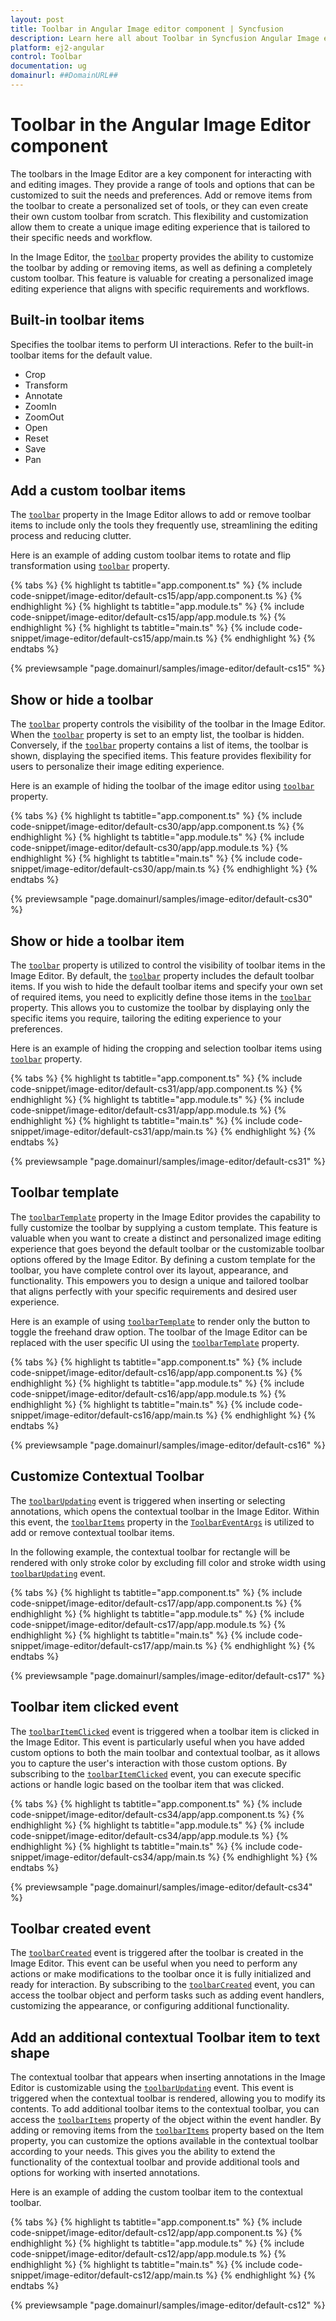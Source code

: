 ```yaml
---
layout: post
title: Toolbar in Angular Image editor component | Syncfusion
description: Learn here all about Toolbar in Syncfusion Angular Image editor component of Syncfusion Essential JS 2 and more.
platform: ej2-angular
control: Toolbar 
documentation: ug
domainurl: ##DomainURL##
---
```


# Toolbar in the Angular Image Editor component

The toolbars in the Image Editor are a key component for interacting with and editing images. They provide a range of tools and options that can be customized to suit the needs and preferences. Add or remove items from the toolbar to create a personalized set of tools, or they can even create their own custom toolbar from scratch. This flexibility and customization allow them to create a unique image editing experience that is tailored to their specific needs and workflow. 

In the Image Editor, the [`toolbar`](https://ej2.syncfusion.com/angular/documentation/api/image-editor/#toolbar) property provides the ability to customize the toolbar by adding or removing items, as well as defining a completely custom toolbar. This feature is valuable for creating a personalized image editing experience that aligns with specific requirements and workflows. 

## Built-in toolbar items

Specifies the toolbar items to perform UI interactions. Refer to the built-in toolbar items for the default value.

* Crop
* Transform
* Annotate
* ZoomIn
* ZoomOut
* Open
* Reset
* Save
* Pan

## Add a custom toolbar items

The [`toolbar`](https://ej2.syncfusion.com/angular/documentation/api/image-editor/#toolbar) property in the Image Editor allows to add or remove toolbar items to include only the tools they frequently use, streamlining the editing process and reducing clutter. 

Here is an example of adding custom toolbar items to rotate and flip transformation using [`toolbar`](https://ej2.syncfusion.com/angular/documentation/api/image-editor/#toolbar) property. 

{% tabs %}
{% highlight ts tabtitle="app.component.ts" %}
{% include code-snippet/image-editor/default-cs15/app/app.component.ts %}
{% endhighlight %}
{% highlight ts tabtitle="app.module.ts" %}
{% include code-snippet/image-editor/default-cs15/app/app.module.ts %}
{% endhighlight %}
{% highlight ts tabtitle="main.ts" %}
{% include code-snippet/image-editor/default-cs15/app/main.ts %}
{% endhighlight %}
{% endtabs %}
  
{% previewsample "page.domainurl/samples/image-editor/default-cs15" %}

## Show or hide a toolbar 

The [`toolbar`](https://ej2.syncfusion.com/angular/documentation/api/image-editor/#toolbar) property controls the visibility of the toolbar in the Image Editor. When the [`toolbar`](https://ej2.syncfusion.com/angular/documentation/api/image-editor/#toolbar) property is set to an empty list, the toolbar is hidden. Conversely, if the [`toolbar`](https://ej2.syncfusion.com/angular/documentation/api/image-editor/#toolbar) property contains a list of items, the toolbar is shown, displaying the specified items. This feature provides flexibility for users to personalize their image editing experience. 

Here is an example of hiding the toolbar of the image editor using [`toolbar`](https://ej2.syncfusion.com/angular/documentation/api/image-editor/#toolbar) property. 

{% tabs %}
{% highlight ts tabtitle="app.component.ts" %}
{% include code-snippet/image-editor/default-cs30/app/app.component.ts %}
{% endhighlight %}
{% highlight ts tabtitle="app.module.ts" %}
{% include code-snippet/image-editor/default-cs30/app/app.module.ts %}
{% endhighlight %}
{% highlight ts tabtitle="main.ts" %}
{% include code-snippet/image-editor/default-cs30/app/main.ts %}
{% endhighlight %}
{% endtabs %}
  
{% previewsample "page.domainurl/samples/image-editor/default-cs30" %}

## Show or hide a toolbar item

The [`toolbar`](https://ej2.syncfusion.com/angular/documentation/api/image-editor/#toolbar) property is utilized to control the visibility of toolbar items in the Image Editor. By default, the [`toolbar`](https://ej2.syncfusion.com/angular/documentation/api/image-editor/#toolbar) property includes the default toolbar items. If you wish to hide the default toolbar items and specify your own set of required items, you need to explicitly define those items in the [`toolbar`](https://ej2.syncfusion.com/angular/documentation/api/image-editor/#toolbar) property. This allows you to customize the toolbar by displaying only the specific items you require, tailoring the editing experience to your preferences. 

Here is an example of hiding the cropping and selection toolbar items using [`toolbar`](https://ej2.syncfusion.com/angular/documentation/api/image-editor/#toolbar) property. 

{% tabs %}
{% highlight ts tabtitle="app.component.ts" %}
{% include code-snippet/image-editor/default-cs31/app/app.component.ts %}
{% endhighlight %}
{% highlight ts tabtitle="app.module.ts" %}
{% include code-snippet/image-editor/default-cs31/app/app.module.ts %}
{% endhighlight %}
{% highlight ts tabtitle="main.ts" %}
{% include code-snippet/image-editor/default-cs31/app/main.ts %}
{% endhighlight %}
{% endtabs %}
  
{% previewsample "page.domainurl/samples/image-editor/default-cs31" %}

## Toolbar template

The [`toolbarTemplate`](https://ej2.syncfusion.com/angular/documentation/api/image-editor/#toolbartemplate) property in the Image Editor provides the capability to fully customize the toolbar by supplying a custom template. This feature is valuable when you want to create a distinct and personalized image editing experience that goes beyond the default toolbar or the customizable toolbar options offered by the Image Editor. By defining a custom template for the toolbar, you have complete control over its layout, appearance, and functionality. This empowers you to design a unique and tailored toolbar that aligns perfectly with your specific requirements and desired user experience. 

Here is an example of using [`toolbarTemplate`](https://ej2.syncfusion.com/angular/documentation/api/image-editor/#toolbartemplate) to render only the button to toggle the freehand draw option. 
The toolbar of the Image Editor can be replaced with the user specific UI using the [`toolbarTemplate`](https://ej2.syncfusion.com/angular/documentation/api/image-editor/#toolbartemplate) property.


{% tabs %}
{% highlight ts tabtitle="app.component.ts" %}
{% include code-snippet/image-editor/default-cs16/app/app.component.ts %}
{% endhighlight %}
{% highlight ts tabtitle="app.module.ts" %}
{% include code-snippet/image-editor/default-cs16/app/app.module.ts %}
{% endhighlight %}
{% highlight ts tabtitle="main.ts" %}
{% include code-snippet/image-editor/default-cs16/app/main.ts %}
{% endhighlight %}
{% endtabs %}
  
{% previewsample "page.domainurl/samples/image-editor/default-cs16" %}

## Customize Contextual Toolbar

The [`toolbarUpdating`](https://ej2.syncfusion.com/angular/documentation/api/image-editor/#toolbarupdating) event is triggered when inserting or selecting annotations, which opens the contextual toolbar in the Image Editor. Within this event, the [`toolbarItems`](https://ej2.syncfusion.com/angular/documentation/api/image-editor/toolbarEventArgs/#toolbaritems) property in the [`ToolbarEventArgs`](https://ej2.syncfusion.com/angular/documentation/api/image-editor/toolbarEventArgs/) is utilized to add or remove contextual toolbar items.

In the following example, the contextual toolbar for rectangle will be rendered with only stroke color by excluding fill color and stroke width using [`toolbarUpdating`](https://ej2.syncfusion.com/angular/documentation/api/image-editor/#toolbarupdating) event.

{% tabs %}
{% highlight ts tabtitle="app.component.ts" %}
{% include code-snippet/image-editor/default-cs17/app/app.component.ts %}
{% endhighlight %}
{% highlight ts tabtitle="app.module.ts" %}
{% include code-snippet/image-editor/default-cs17/app/app.module.ts %}
{% endhighlight %}
{% highlight ts tabtitle="main.ts" %}
{% include code-snippet/image-editor/default-cs17/app/main.ts %}
{% endhighlight %}
{% endtabs %}
  
{% previewsample "page.domainurl/samples/image-editor/default-cs17" %}

## Toolbar item clicked event 

The [`toolbarItemClicked`](https://ej2.syncfusion.com/angular/documentation/api/image-editor/#toolbaritemclicked) event is triggered when a toolbar item is clicked in the Image Editor. This event is particularly useful when you have added custom options to both the main toolbar and contextual toolbar, as it allows you to capture the user's interaction with those custom options. By subscribing to the [`toolbarItemClicked`](https://ej2.syncfusion.com/angular/documentation/api/image-editor/#toolbaritemclicked) event, you can execute specific actions or handle logic based on the toolbar item that was clicked. 

{% tabs %}
{% highlight ts tabtitle="app.component.ts" %}
{% include code-snippet/image-editor/default-cs34/app/app.component.ts %}
{% endhighlight %}
{% highlight ts tabtitle="app.module.ts" %}
{% include code-snippet/image-editor/default-cs34/app/app.module.ts %}
{% endhighlight %}
{% highlight ts tabtitle="main.ts" %}
{% include code-snippet/image-editor/default-cs34/app/main.ts %}
{% endhighlight %}
{% endtabs %}
  
{% previewsample "page.domainurl/samples/image-editor/default-cs34" %}

## Toolbar created event 

The [`toolbarCreated`](https://ej2.syncfusion.com/angular/documentation/api/image-editor/#toolbarcreate) event is triggered after the toolbar is created in the Image Editor. This event can be useful when you need to perform any actions or make modifications to the toolbar once it is fully initialized and ready for interaction. By subscribing to the [`toolbarCreated`](https://ej2.syncfusion.com/angular/documentation/api/image-editor/#toolbarcreate) event, you can access the toolbar object and perform tasks such as adding event handlers, customizing the appearance, or configuring additional functionality. 

## Add an additional contextual Toolbar item to text shape 

The contextual toolbar that appears when inserting annotations in the Image Editor is customizable using the [`toolbarUpdating`](https://ej2.syncfusion.com/angular/documentation/api/image-editor/#toolbarupdating) event. This event is triggered when the contextual toolbar is rendered, allowing you to modify its contents. To add additional toolbar items to the contextual toolbar, you can access the [`toolbarItems`](https://ej2.syncfusion.com/angular/documentation/api/image-editor/toolbarEventArgs/#toolbaritems) property of the object within the event handler. By adding or removing items from the [`toolbarItems`](https://ej2.syncfusion.com/angular/documentation/api/image-editor/toolbarEventArgs/#toolbaritems) property based on the Item property, you can customize the options available in the contextual toolbar according to your needs. This gives you the ability to extend the functionality of the contextual toolbar and provide additional tools and options for working with inserted annotations. 

Here is an example of adding the custom toolbar item to the contextual toolbar. 

{% tabs %}
{% highlight ts tabtitle="app.component.ts" %}
{% include code-snippet/image-editor/default-cs12/app/app.component.ts %}
{% endhighlight %}
{% highlight ts tabtitle="app.module.ts" %}
{% include code-snippet/image-editor/default-cs12/app/app.module.ts %}
{% endhighlight %}
{% highlight ts tabtitle="main.ts" %}
{% include code-snippet/image-editor/default-cs12/app/main.ts %}
{% endhighlight %}
{% endtabs %}
  
{% previewsample "page.domainurl/samples/image-editor/default-cs12" %}

